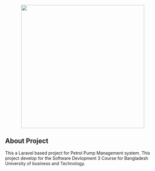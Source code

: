 <p align="center"><img src="https://i.imgur.com/VIBAJaU.png" width="400"></p>

## About Project

This a Laravel based project for Petrol Pump Management system. This project develop for the Software Devlopment 3 Course for Bangladesh University of business and Technology.
